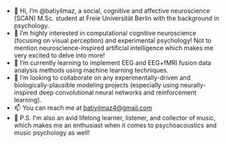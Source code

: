 - 👋 Hi, I’m @batiyilmaz, a social, cognitive and affective neuroscience (SCAN) M.Sc. student at Freie Universität Berlin with the background in psychology.
- 👀 I’m highly interested in computational cognitive neuroscience (focusing on visual perception) and experimental psychology! Not to mention neuroscience-inspired artificial intelligence which makes me very excited to delve into more!
- 🌱 I’m currently learning to implement EEG and EEG+fMRI fusion data analysis methods using machine learning techniques.
- 🤝 I’m looking to collaborate on any experimentally-driven and biologically-plausible modeling projects (especially using neurally-inspired deep convolutional neural networks and reinforcement learning).
- 📫 You can reach me at batiyilmaz4@gmail.com
- 🎵 P.S. I'm also an avid lifelong learner, listener, and collector of music, which makes me an enthusiast when it comes to psychoacoustics and music psychology as well!


<!---
batiyilmaz/batiyilmaz is a ✨ special ✨ repository because its `README.md` (this file) appears on your GitHub profile.
You can click the Preview link to take a look at your changes.
--->
